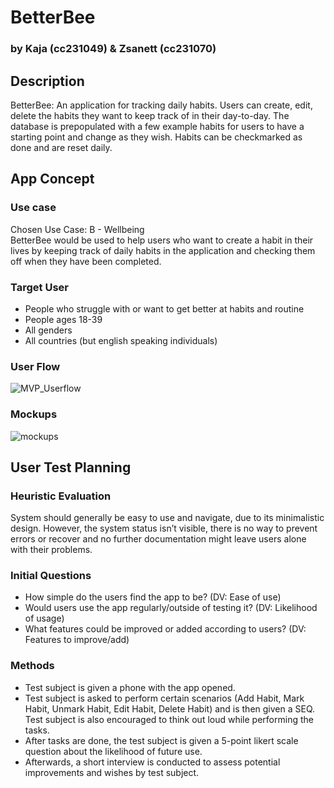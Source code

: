 # BetterBee
### by Kaja (cc231049) & Zsanett (cc231070)

## Description
BetterBee: An application for tracking daily habits. Users can create, edit, delete the habits they want to keep track of in their day-to-day. 
The database is prepopulated with a few example habits for users to have a starting point and change as they wish. Habits can be checkmarked as done and are reset daily.

## App Concept
### Use case
Chosen Use Case: B - Wellbeing \
BetterBee would be used to help users who want to create a habit in their lives by keeping track of daily habits in the application and checking them off when they have been completed.

### Target User
* People who struggle with or want to get better at habits and routine
* People ages 18-39
* All genders
* All countries (but english speaking individuals)

### User Flow
![MVP_Userflow](https://github.com/user-attachments/assets/6892e1fe-86dd-4f31-8731-c5ce98e873ae)

### Mockups
![mockups](https://github.com/user-attachments/assets/1d61f74c-9af2-439e-bc88-e63b43b3ef3a)

## User Test Planning
### Heuristic Evaluation
System should generally be easy to use and navigate, due to its minimalistic design. However, the system status isn’t visible, there is no way to prevent errors or recover and no further documentation might leave users alone with their problems.

### Initial Questions
* How simple do the users find the app to be? (DV: Ease of use)
* Would users use the app regularly/outside of testing it? (DV: Likelihood of usage)
* What features could be improved or added according to users? (DV: Features to improve/add)

### Methods
* Test subject is given a phone with the app opened.
* Test subject is asked to perform certain scenarios (Add Habit, Mark Habit, Unmark Habit, Edit Habit, Delete Habit) and is then given a SEQ. Test subject is also encouraged to think out loud while performing the tasks.
* After tasks are done, the test subject is given a 5-point likert scale question about the likelihood of future use.
* Afterwards, a short interview is conducted to assess potential improvements and wishes by test subject.
